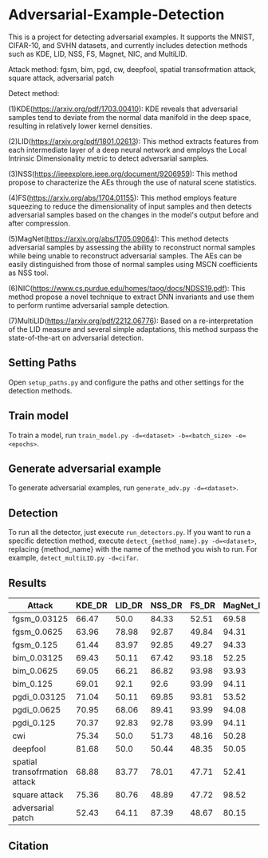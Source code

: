 # Adversarial-Example-Detection
This is a project for detecting adversarial examples. It supports the MNIST, CIFAR-10, and SVHN datasets, and currently includes detection methods such as KDE, LID, NSS, FS, Magnet, NIC, and MultiLID.

Attack method: fgsm, bim, pgd, cw, deepfool, spatial transofrmation attack, square attack, adversarial patch

Detect method: 

(1)KDE(https://arxiv.org/pdf/1703.00410): KDE reveals that adversarial samples tend to deviate from the normal data manifold in the deep space, resulting in relatively lower kernel densities.

(2)LID(https://arxiv.org/pdf/1801.02613): This method extracts features from each intermediate layer of a deep neural network and employs the Local Intrinsic Dimensionality metric to detect adversarial samples.

(3)NSS(https://ieeexplore.ieee.org/document/9206959): This method propose to characterize the AEs through the use of natural scene statistics.

(4)FS(https://arxiv.org/abs/1704.01155): This method employs feature squeezing to reduce the dimensionality of input samples and then detects adversarial samples based on the changes in the model's output before and after compression.

(5)MagNet(https://arxiv.org/abs/1705.09064): This method detects adversarial samples by assessing the ability to reconstruct normal samples while being unable to reconstruct adversarial samples. The AEs can be easily distinguished from those of normal samples using MSCN coefficients as NSS tool. 

(6)NIC(https://www.cs.purdue.edu/homes/taog/docs/NDSS19.pdf): This method propose a novel technique to extract DNN invariants and use them to perform runtime adversarial sample detection. 

(7)MultiLID(https://arxiv.org/pdf/2212.06776): Based on a re-interpretation of the LID measure and several simple adaptations, this method surpass the state-of-the-art on adversarial detection.

## Setting Paths
Open `setup_paths.py` and configure the paths and other settings for the detection methods.

## Train model
To train a model, run `train_model.py -d=<dataset> -b=<batch_size> -e=<epochs>`.

## Generate adversarial example
To generate adversarial examples, run `generate_adv.py -d=<dataset>`.

## Detection
To run all the detector, just execute `run_detectors.py`. If you want to run a specific detection method, execute `detect_{method_name}.py -d=<dataset>`, replacing {method_name} with the name of the method you wish to run. For example, `detect_multiLID.py -d=cifar`.

## Results
| Attack                        | KDE_DR | LID_DR | NSS_DR | FS_DR | MagNet_DR | NIC_DR | MultiLID_DR |
|-------------------------------|--------|--------|--------|-------|-----------|--------|-------------|
| fgsm_0.03125                  | 66.47  | 50.0   | 84.33  | 52.51 | 69.58     | 94.32  | 92.81       |
| fgsm_0.0625                   | 63.96  | 78.98  | 92.87  | 49.84 | 94.31     | 94.79  | 93.46       |
| fgsm_0.125                    | 61.44  | 83.97  | 92.85  | 49.27 | 94.33     | 94.82  | 93.86       |
| bim_0.03125                   | 69.43  | 50.11  | 67.42  | 93.18 | 52.25     | 90.55  | 92.9        |
| bim_0.0625                    | 69.05  | 66.21  | 86.82  | 93.98 | 93.93     | 92.37  | 93.54       |
| bim_0.125                     | 69.01  | 92.1   | 92.6   | 93.99 | 94.11     | 94.44  | 94.05       |
| pgdi_0.03125                  | 71.04  | 50.11  | 69.85  | 93.81 | 53.52     | 90.72  | 92.86       |
| pgdi_0.0625                   | 70.95  | 68.06  | 89.41  | 93.99 | 94.08     | 94.07  | 93.59       |
| pgdi_0.125                    | 70.37  | 92.83  | 92.78  | 93.99 | 94.11     | 94.68  | 94.46       |
| cwi                           | 75.34  | 50.0   | 51.73  | 48.16 | 50.28     | 87.74  | 98.02       |
| deepfool                      | 81.68  | 50.0   | 50.44  | 48.35 | 50.05     | 93.11  | 98.06       |
| spatial transofrmation attack | 68.88  | 83.77  | 78.01  | 47.71 | 52.41     | 91.33  | 99.67       |
| square attack                 | 75.36  | 80.76  | 48.89  | 47.72 | 98.52     | 94.67  | 99.22       |
| adversarial patch             | 52.43  | 64.11  | 87.39  | 48.67 | 80.15     | 94.58  | 99.76       |

## Citation
